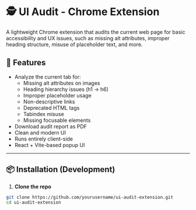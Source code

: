 # 🕵️ UI Audit - Chrome Extension

A lightweight Chrome extension that audits the current web page for basic accessibility and UX issues, such as missing alt attributes, improper heading structure, misuse of placeholder text, and more.

## 🚀 Features

- Analyze the current tab for:
  - Missing alt attributes on images
  - Heading hierarchy issues (h1 → h6)
  - Improper placeholder usage
  - Non-descriptive links
  - Deprecated HTML tags
  - Tabindex misuse
  - Missing focusable elements
- Download audit report as PDF
- Clean and modern UI
- Runs entirely client-side
- React + Vite-based popup UI

---

## 📦 Installation (Development)

1. **Clone the repo**

```bash
git clone https://github.com/yourusername/ui-audit-extension.git
cd ui-audit-extension
